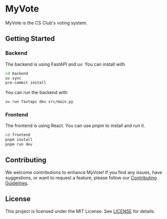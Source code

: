 # MyVote
MyVote is the CS Club's voting system.

## Getting Started
### Backend

The backend is using FastAPI and uv. You can install with

```sh
cd backend
uv sync
pre-commit install
```

You can run the backend with

```sh
uv run fastapi dev src/main.py
```

### Frontend

The frontend is using React. You can use pnpm to install and run it.

```sh
cd frontend
pnpm install
pnpm run dev
```

## Contributing

We welcome contributions to enhance MyVote! If you find any issues, have suggestions, or want to request a feature, please follow our [Contributing Guidelines](https://github.com/compsci-adl/.github/blob/main/CONTRIBUTING.md).

## License

This project is licensed under the MIT License.
See [LICENSE](LICENSE) for details.

